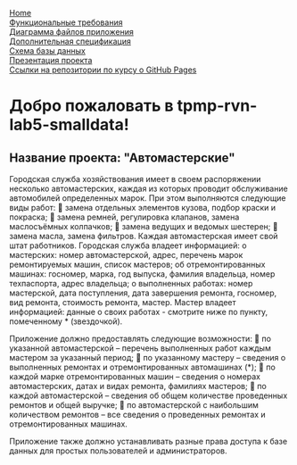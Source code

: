 [Home](index.md)    
[Функциональные требования](pages/functionalRequirements.md)  
[Диаграмма файлов приложения](pages/applicationFileDiagram.md)  
[Дополнительная спецификация](pages/additionalSpecification.md)   
[Схема базы данных](pages/databaseSchema.md)  
[Презентация проекта](pages/projectPresentation.md)          
[Ссылки на репозитории по курсу о GitHub Pages](pages/linksToRepositories.md)

# Добро пожаловать в tpmp-rvn-lab5-smalldata!
## Название проекта: **"Автомастерские"**

Городская служба хозяйствования имеет в своем распоряжении несколько автомастерских, каждая из которых проводит обслуживание автомобилей определенных марок. При этом выполняются следующие виды работ:
 замена отдельных элементов кузова, подбор краски и покраска;
 замена ремней, регулировка клапанов, замена маслосъёмных колпачков;
 замена ведущих и ведомых шестерен;
 замена масла, замена фильтров.
Каждая автомастерская имеет свой штат работников.
Городская служба владеет информацией:
о мастерских: номер автомастерской, адрес, перечень марок ремонтируемых машин, список
мастеров;
об отремонтированных машинах: госномер, марка, год выпуска, фамилия владельца,
номер техпаспорта, адрес владельца;
о выполненных работах: номер мастерской, дата поступления, дата завершения ремонта,
госномер, вид ремонта, стоимость ремонта, мастер.
Мастер владеет информацией: данные о своих работах - смотрите ниже по пункту,
помеченному * (звездочкой).


Приложение должно предоставлять следующие возможности:
 по указанной автомастерской – перечень выполненных работ каждым мастером за
указанный период;
 по указанному мастеру – сведения о выполненных ремонтах и отремонтированных
автомашинах (*);
 по каждой марке отремонтированных машин – сведения о номерах автомастерских,
датах и видах ремонта, фамилиях мастеров;
 по каждой автомастерской – сведения об общем количестве проведенных ремонтов и
общей выручке;
 по автомастерской с наибольшим количеством ремонтов – все сведения о
проведенных ремонтах и отремонтированных машинах.


Приложение также должно устанавливать разные права доступа к базе данных для простых пользователей и администраторов.
